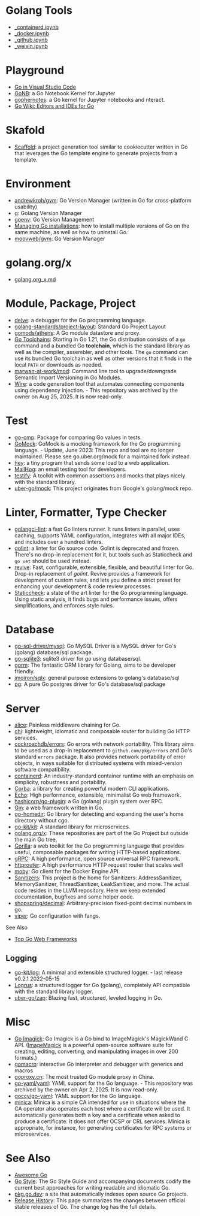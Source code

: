 # Golang Tools
* [_containerd.ipynb](./_containerd.ipynb)
* [_docker.ipynb](./_docker.ipynb)
* [_github.ipynb](./_github.ipynb)
* [_weixin.ipynb](./_weixin.ipynb)

# Playground
* [Go in Visual Studio Code](https://code.visualstudio.com/docs/languages/go)
* [GoNB](https://github.com/janpfeifer/gonb): a Go Notebook Kernel for Jupyter
* [gophernotes](https://github.com/gopherdata/gophernotes): a Go kernel for Jupyter notebooks and nteract.
* [Go Wiki: Editors and IDEs for Go](https://go.dev/wiki/IDEsAndTextEditorPlugins)

# Skafold
* [Scaffold](https://github.com/hay-kot/scaffold): a project generation tool similar to cookiecutter written in Go that leverages the Go template engine to generate projects from a template.

# Environment
* [andrewkroh/gvm](https://github.com/andrewkroh/gvm): Go Version Manager (written in Go for cross-platform usability)
* [g](https://github.com/voidint/g): Golang Version Manager
* [goenv](https://github.com/go-nv/goenv): Go Version Management
* [Managing Go installations](https://go.dev/doc/manage-install): how to install multiple versions of Go on the same machine, as well as how to uninstall Go.
* [moovweb/gvm](https://github.com/moovweb/gvm): Go Version Manager

# golang.org/x
* [golang.org_x.md](./x/golang.org_x.md)

# Module, Package, Project
* [delve](https://github.com/go-delve/delve): a debugger for the Go programming language.
* [golang-standards/project-layout](https://github.com/golang-standards/project-layout): Standard Go Project Layout
* [gomods/athens](https://github.com/gomods/athens): A Go module datastore and proxy.
* [Go Toolchains](https://go.dev/doc/toolchain): Starting in Go 1.21, the Go distribution consists of a `go` command and a bundled Go **toolchain**, which is the standard library as well as the compiler, assembler, and other tools. The `go` command can use its bundled Go toolchain as well as other versions that it finds in the local `PATH` or downloads as needed.
* [marwan-at-work/mod](https://github.com/marwan-at-work/mod): Command line tool to upgrade/downgrade Semantic Import Versioning in Go Modules.
* [Wire](https://github.com/google/wire): a code generation tool that automates connecting components using dependency injection. - This repository was archived by the owner on Aug 25, 2025. It is now read-only.

# Test
* [go-cmp](https://github.com/google/go-cmp): Package for comparing Go values in tests.
* [GoMock](https://github.com/golang/mock): GoMock is a mocking framework for the Go programming language. - Update, June 2023: This repo and tool are no longer maintained. Please see go.uber.org/mock for a maintained fork instead.
* [hey](https://github.com/rakyll/hey): a tiny program that sends some load to a web application.
* [MailHog](https://github.com/mailhog/MailHog): an email testing tool for developers.
* [testify](https://github.com/stretchr/testify): A toolkit with common assertions and mocks that plays nicely with the standard library.
* [uber-go/mock](https://github.com/uber-go/mock): This project originates from Google's golang/mock repo.

# Linter, Formatter, Type Checker
* [golangci-lint](https://github.com/golangci/golangci-lint): a fast Go linters runner. It runs linters in parallel, uses caching, supports YAML configuration, integrates with all major IDEs, and includes over a hundred linters.
* [golint](https://github.com/golang/lint): a linter for Go source code. Golint is deprecated and frozen. There's no drop-in replacement for it, but tools such as Staticcheck and `go vet` should be used instead.
* [revive](https://github.com/mgechev/revive): Fast, configurable, extensible, flexible, and beautiful linter for Go. Drop-in replacement of *golint*. Revive provides a framework for development of custom rules, and lets you define a strict preset for enhancing your development & code review processes.
* [Staticcheck](https://github.com/dominikh/go-tools): a state of the art linter for the Go programming language. Using static analysis, it finds bugs and performance issues, offers simplifications, and enforces style rules.

# Database
* [go-sql-driver/mysql](https://github.com/go-sql-driver/mysql): Go MySQL Driver is a MySQL driver for Go's (golang) database/sql package. 
* [go-sqlite3](https://github.com/mattn/go-sqlite3): sqlite3 driver for go using database/sql.
* [gorm](https://github.com/go-gorm/gorm): The fantastic ORM library for Golang, aims to be developer friendly.
* [jmoiron/sqlx](https://github.com/jmoiron/sqlx): general purpose extensions to golang's database/sql
* [pg](https://github.com/lib/pq): A pure Go postgres driver for Go's database/sql package

# Server
* [alice](https://github.com/justinas/alice): Painless middleware chaining for Go.
* [chi](https://github.com/go-chi/chi): lightweight, idiomatic and composable router for building Go HTTP services.
* [cockroachdb/errors](cockroachdb/errors): Go errors with network portability. This library aims to be used as a drop-in replacement to `github.com/pkg/errors` and Go's standard `errors` package. It also provides network portability of error objects, in ways suitable for distributed systems with mixed-version software compatibility.
* [containerd](https://containerd.io/): An industry-standard container runtime with an emphasis on simplicity, robustness and portability.
* [Corba](./corba/corba.md): a library for creating powerful modern CLI applications.
* [Echo](https://github.com/labstack/echo): High performance, extensible, minimalist Go web framework.
* [hashicorp/go-plugin](https://github.com/hashicorp/go-plugin): a Go (golang) plugin system over RPC.
* [Gin](./gin/gin.md): a web framework written in Go.
* [go-homedir](https://github.com/mitchellh/go-homedir): Go library for detecting and expanding the user's home directory without cgo.
* [go-kit/kit](https://github.com/go-kit/kit): A standard library for microservices.
* [golang.org/x](./x/golang.org_x.md): These repositories are part of the Go Project but outside the main Go tree.
* [Gorilla](./gorilla/gorilla.md): a web toolkit for the Go programming language that provides useful, composable packages for writing HTTP-based applications.
* [gRPC](./grpc/grpc.md): A high performance, open source universal RPC framework.
* [httprouter](https://github.com/julienschmidt/httprouter): A high performance HTTP request router that scales well
* [moby](https://github.com/moby/moby/tree/master/client): Go client for the Docker Engine API.
* [Sanitizers](https://github.com/google/sanitizers): This project is the home for Sanitizers: AddressSanitizer, MemorySanitizer, ThreadSanitizer, LeakSanitizer, and more. The actual code resides in the LLVM repository. Here we keep extended documentation, bugfixes and some helper code.
* [shopspring/decimal](https://github.com/shopspring/decimal): Arbitrary-precision fixed-point decimal numbers in go.
* [viper](https://github.com/spf13/viper): Go configuration with fangs.

See Also
* [Top Go Web Frameworks](https://github.com/mingrammer/go-web-framework-stars)

## Logging
* [go-kit/log](https://github.com/go-kit/log): A minimal and extensible structured logger. - last release v0.2.1 2022-05-15
* [Logrus](https://github.com/sirupsen/logrus): a structured logger for Go (golang), completely API compatible with the standard library logger.
* [uber-go/zap](https://github.com/uber-go/zap): Blazing fast, structured, leveled logging in Go.


# Misc
* [Go Imagick](https://github.com/gographics/imagick): Go Imagick is a Go bind to ImageMagick's MagickWand C API. ([ImageMagick](https://imagemagick.org/) is a powerful open-source software suite for creating, editing, converting, and manipulating images in over 200 formats.)
* [gomacro](https://github.com/cosmos72/gomacro): interactive Go interpreter and debugger with generics and macros
* [goproxy.cn](https://goproxy.cn/): The most trusted Go module proxy in China.
* [go-yaml/yaml](https://github.com/go-yaml/yaml): YAML support for the Go language. - This repository was archived by the owner on Apr 2, 2025. It is now read-only.
* [goccy/go-yaml](https://github.com/goccy/go-yaml): YAML support for the Go language.
* [minica](https://github.com/jsha/minica): Minica is a simple CA intended for use in situations where the CA operator also operates each host where a certificate will be used. It automatically generates both a key and a certificate when asked to produce a certificate. It does not offer OCSP or CRL services. Minica is appropriate, for instance, for generating certificates for RPC systems or microservices.

# See Also
* [Awesome Go](https://awesome-go.com/)
* [Go Style](https://google.github.io/styleguide/go/index): The Go Style Guide and accompanying documents codify the current best approaches for writing readable and idiomatic Go.
* [pkg.go.dev](https://pkg.go.dev/): a site that automatically indexes open source Go projects.
* [Release History](https://go.dev/doc/devel/release): This page summarizes the changes between official stable releases of Go. The change log has the full details.